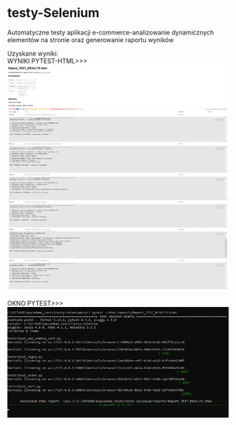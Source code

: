 # testy-Selenium
Automatyczne testy aplikacji e-commerce-analizowanie dynamicznych elementów na stronie oraz generowanie raportu wyników

Uzyskane wyniki:
<br> 
WYNIKI PYTEST-HTML>>>
<br> 
![Rezultaty testów z pytest-html](Images/Report_TEST_RESULTS.png)
<br>  
OKNO PYTEST>>>
<br> 
![Okno pytest](Images/Tests_Running.png)
